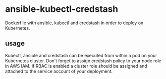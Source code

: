 # ansible-kubectl-credstash
Dockerfile with ansible, kubectl and credstash in order to deploy on Kubernetes.

## usage
Kubectl, ansible and credstash can be executed from within a pod on your Kubernetes cluster. Don't forget to assign credstash policy to your node role in AWS IAM. If RBAC is enabled a cluster role should be assigned and attached to the service account of your deployment.

